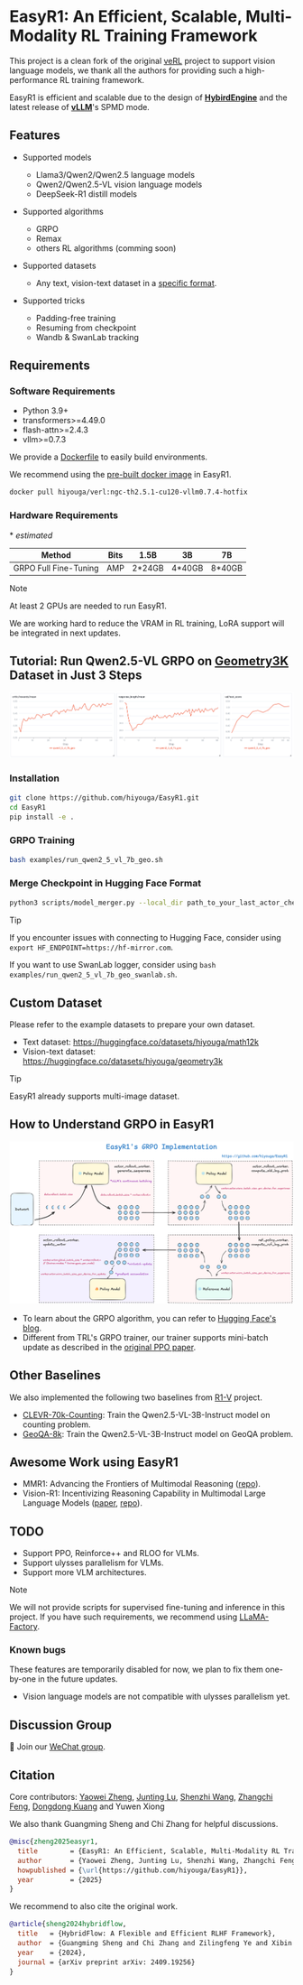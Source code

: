 # EasyR1: An Efficient, Scalable, Multi-Modality RL Training Framework

This project is a clean fork of the original [veRL](https://github.com/volcengine/verl) project to support vision language models, we thank all the authors for providing such a high-performance RL training framework.

EasyR1 is efficient and scalable due to the design of **[HybirdEngine](https://arxiv.org/abs/2409.19256)** and the latest release of **[vLLM](https://github.com/vllm-project/vllm)**'s SPMD mode.

## Features

- Supported models
  - Llama3/Qwen2/Qwen2.5 language models
  - Qwen2/Qwen2.5-VL vision language models
  - DeepSeek-R1 distill models

- Supported algorithms
  - GRPO
  - Remax
  - others RL algorithms (comming soon)

- Supported datasets
  - Any text, vision-text dataset in a [specific format](#custom-dataset).

- Supported tricks
  - Padding-free training
  - Resuming from checkpoint
  - Wandb & SwanLab tracking

## Requirements

### Software Requirements

- Python 3.9+
- transformers>=4.49.0
- flash-attn>=2.4.3
- vllm>=0.7.3

We provide a [Dockerfile](./Dockerfile) to easily build environments.

We recommend using the [pre-built docker image](https://hub.docker.com/r/hiyouga/verl) in EasyR1.

```bash
docker pull hiyouga/verl:ngc-th2.5.1-cu120-vllm0.7.4-hotfix
```

### Hardware Requirements

\* *estimated*

| Method                   | Bits |  1.5B  |   3B   |   7B   |
| ------------------------ | ---- | ------ | ------ | ------ |
| GRPO Full Fine-Tuning    |  AMP | 2*24GB | 4*40GB | 8*40GB |

> [!NOTE]
> At least 2 GPUs are needed to run EasyR1.
>
> We are working hard to reduce the VRAM in RL training, LoRA support will be integrated in next updates.

## Tutorial: Run Qwen2.5-VL GRPO on [Geometry3K](https://huggingface.co/datasets/hiyouga/geometry3k) Dataset in Just 3 Steps

![image](assets/qwen2_5_vl_7b_geo.png)

### Installation

```bash
git clone https://github.com/hiyouga/EasyR1.git
cd EasyR1
pip install -e .
```

### GRPO Training

```bash
bash examples/run_qwen2_5_vl_7b_geo.sh
```

### Merge Checkpoint in Hugging Face Format

```bash
python3 scripts/model_merger.py --local_dir path_to_your_last_actor_checkpoint
```

> [!TIP]
> If you encounter issues with connecting to Hugging Face, consider using `export HF_ENDPOINT=https://hf-mirror.com`.
>
> If you want to use SwanLab logger, consider using `bash examples/run_qwen2_5_vl_7b_geo_swanlab.sh`.

## Custom Dataset

Please refer to the example datasets to prepare your own dataset.

- Text dataset: https://huggingface.co/datasets/hiyouga/math12k
- Vision-text dataset: https://huggingface.co/datasets/hiyouga/geometry3k

> [!TIP]
> EasyR1 already supports multi-image dataset.

## How to Understand GRPO in EasyR1

![image](assets/easyr1_grpo.png)

- To learn about the GRPO algorithm, you can refer to [Hugging Face's blog](https://huggingface.co/docs/trl/v0.15.2/en/grpo_trainer).
- Different from TRL's GRPO trainer, our trainer supports mini-batch update as described in the [original PPO paper](https://arxiv.org/abs/1707.06347).

## Other Baselines

We also implemented the following two baselines from [R1-V](https://github.com/deep-agent/R1-V) project.
- [CLEVR-70k-Counting](examples/run_qwen2_5_vl_3b_clevr.sh): Train the Qwen2.5-VL-3B-Instruct model on counting problem.
- [GeoQA-8k](examples/run_qwen2_5_vl_3b_geoqa8k.sh): Train the Qwen2.5-VL-3B-Instruct model on GeoQA problem.

## Awesome Work using EasyR1

- MMR1: Advancing the Frontiers of Multimodal Reasoning ([repo](https://github.com/LengSicong/MMR1)).
- Vision-R1: Incentivizing Reasoning Capability in Multimodal Large Language Models ([paper](https://arxiv.org/abs/2503.06749), [repo](https://github.com/Osilly/Vision-R1)).

## TODO

- Support PPO, Reinforce++ and RLOO for VLMs.
- Support ulysses parallelism for VLMs.
- Support more VLM architectures.

> [!NOTE]
> We will not provide scripts for supervised fine-tuning and inference in this project. If you have such requirements, we recommend using [LLaMA-Factory](https://github.com/hiyouga/LLaMA-Factory).

### Known bugs

These features are temporarily disabled for now, we plan to fix them one-by-one in the future updates.

- Vision language models are not compatible with ulysses parallelism yet.

## Discussion Group

👋 Join our [WeChat group](assets/wechat.jpg).

## Citation

Core contributors: [Yaowei Zheng](https://github.com/hiyouga), [Junting Lu](https://github.com/AL-377), [Shenzhi Wang](https://github.com/Shenzhi-Wang), [Zhangchi Feng](https://github.com/BUAADreamer), [Dongdong Kuang](https://github.com/Kuangdd01) and Yuwen Xiong

We also thank Guangming Sheng and Chi Zhang for helpful discussions.

```bibtex
@misc{zheng2025easyr1,
  title        = {EasyR1: An Efficient, Scalable, Multi-Modality RL Training Framework},
  author       = {Yaowei Zheng, Junting Lu, Shenzhi Wang, Zhangchi Feng, Dongdong Kuang, Yuwen Xiong},
  howpublished = {\url{https://github.com/hiyouga/EasyR1}},
  year         = {2025}
}
```

We recommend to also cite the original work.

```bibtex
@article{sheng2024hybridflow,
  title   = {HybridFlow: A Flexible and Efficient RLHF Framework},
  author  = {Guangming Sheng and Chi Zhang and Zilingfeng Ye and Xibin Wu and Wang Zhang and Ru Zhang and Yanghua Peng and Haibin Lin and Chuan Wu},
  year    = {2024},
  journal = {arXiv preprint arXiv: 2409.19256}
}
```
